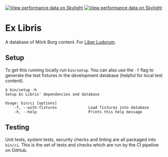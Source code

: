 [![View performance data on
Skylight](https://badges.skylight.io/typical/8iNkI05QE0Bv.svg)](https://oss.skylight.io/app/applications/8iNkI05QE0Bv)
[![View performance data on
Skylight](https://badges.skylight.io/problem/8iNkI05QE0Bv.svg)](https://oss.skylight.io/app/applications/8iNkI05QE0Bv)

# Ex Libris

A database of Mörk Borg content. For [Liber Ludorum].

## Setup

To get this running locally run `bin/setup`. You can also use the `-f` flag to
generate the test fixtures in the development database (helpful for local test
content).

```
$ bin/setup -h
Setup Ex Libris' dependencies and database

Usage: bin/ci [options]
    -f, --with-fixtures              Load fixtures into database
    -h, --help                       Prints this help message
```

## Testing

Unit tests, system tests, security checks and linting are all packaged into
`bin/ci`. This is the set of tests and checks which are run by the CI pipeline
on GitHub.

[Liber Ludorum]: https://liberludorum.com/2020/09/28/ex-libris-mork-borg/

